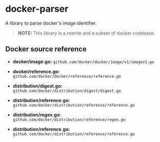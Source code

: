 # docker-parser

A library to parse docker's image identifier.

> **NOTE:** This library is a rewrite and a subset of docker codebase.

## Docker source reference

 * **docker/image.go:** `github.com/docker/docker/image/v1/imagev1.go`
 * **docker/reference.go:** `github.com/docker/docker/reference/reference.go`
 * **distribution/digest.go:** `github.com/docker/distribution/digest/digest.go`
 * **distribution/reference.go:** `github.com/docker/distribution/reference/reference.go`
 * **distribution/regex.go:** `github.com/docker/distribution/reference/regex.go`

 * **distribution/reference.go:** `github.com/docker/distribution/reference/reference.go`
